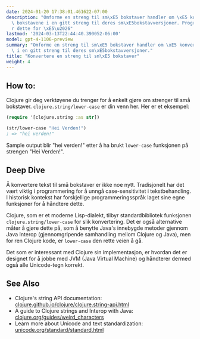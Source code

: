 ```yaml
---
date: 2024-01-20 17:38:01.461622-07:00
description: "Omforme en streng til sm\xE5 bokstaver handler om \xE5 konvertere alle\
  \ bokstavene i en gitt streng til deres sm\xE5bokstavversjoner. Programmerere gj\xF8\
  r dette for \xE5\u2026"
lastmod: '2024-03-13T22:44:40.390052-06:00'
model: gpt-4-1106-preview
summary: "Omforme en streng til sm\xE5 bokstaver handler om \xE5 konvertere alle bokstavene\
  \ i en gitt streng til deres sm\xE5bokstavversjoner."
title: "Konvertere en streng til sm\xE5 bokstaver"
weight: 4
---
```


## How to:
Clojure gir deg verktøyene du trenger for å enkelt gjøre om strenger til små bokstaver. `clojure.string/lower-case` er din venn her. Her er et eksempel:

```Clojure
(require '[clojure.string :as str])

(str/lower-case "Hei Verden!")
; => "hei verden!"
```

Sample output blir "hei verden!" etter å ha brukt `lower-case` funksjonen på strengen "Hei Verden!".

## Deep Dive
Å konvertere tekst til små bokstaver er ikke noe nytt. Tradisjonelt har det vært viktig i programmering for å unngå case-sensitivitet i tekstbehandling. I historisk kontekst har forskjellige programmeringsspråk laget sine egne funksjoner for å håndtere dette.

Clojure, som er et moderne Lisp-dialekt, tilbyr standardbibliotek funksjonen `clojure.string/lower-case` for slik konvertering. Det er også alternative måter å gjøre dette på, som å benytte Java's innebygde metoder gjennom Java Interop (gjennomgripende samhandling mellom Clojure og Java), men for ren Clojure kode, er `lower-case` den rette veien å gå.

Det som er interessant med Clojure sin implementasjon, er hvordan det er designet for å jobbe med JVM (Java Virtual Machine) og håndterer dermed også alle Unicode-tegn korrekt.

## See Also
- Clojure's string API documentation: [clojure.github.io/clojure/clojure.string-api.html](https://clojure.github.io/clojure/clojure.string-api.html)
- A guide to Clojure strings and Interop with Java: [clojure.org/guides/weird_characters](https://clojure.org/guides/weird_characters)
- Learn more about Unicode and text standardization: [unicode.org/standard/standard.html](https://www.unicode.org/standard/standard.html)
